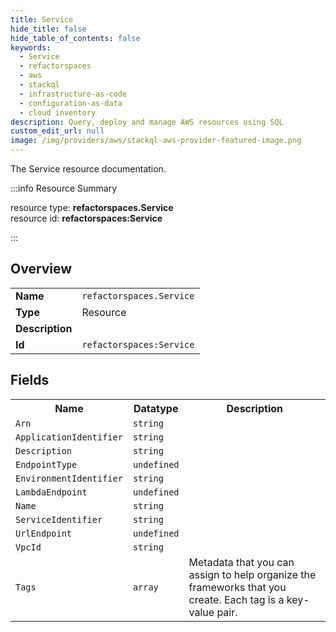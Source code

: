 ```yaml
---
title: Service
hide_title: false
hide_table_of_contents: false
keywords:
  - Service
  - refactorspaces
  - aws
  - stackql
  - infrastructure-as-code
  - configuration-as-data
  - cloud inventory
description: Query, deploy and manage AWS resources using SQL
custom_edit_url: null
image: /img/providers/aws/stackql-aws-provider-featured-image.png
---
```

The Service resource documentation.

:::info Resource Summary

<div class="row">
<div class="providerDocColumn">
<span>resource type:&nbsp;<b>refactorspaces.Service</b></span><br />
<span>resource id:&nbsp;<b>refactorspaces:Service</b></span><br />
</div>
</div>

:::

## Overview
<table><tbody>
<tr><td><b>Name</b></td><td><code>refactorspaces.Service</code></td></tr>
<tr><td><b>Type</b></td><td>Resource</td></tr>
<tr><td><b>Description</b></td><td></td></tr>
<tr><td><b>Id</b></td><td><code>refactorspaces:Service</code></td></tr>
</tbody></table>

## Fields
<table><tbody>
<tr><th>Name</th><th>Datatype</th><th>Description</th></tr>
<tr><td><code>Arn</code></td><td><code>string</code></td><td></td></tr><tr><td><code>ApplicationIdentifier</code></td><td><code>string</code></td><td></td></tr><tr><td><code>Description</code></td><td><code>string</code></td><td></td></tr><tr><td><code>EndpointType</code></td><td><code>undefined</code></td><td></td></tr><tr><td><code>EnvironmentIdentifier</code></td><td><code>string</code></td><td></td></tr><tr><td><code>LambdaEndpoint</code></td><td><code>undefined</code></td><td></td></tr><tr><td><code>Name</code></td><td><code>string</code></td><td></td></tr><tr><td><code>ServiceIdentifier</code></td><td><code>string</code></td><td></td></tr><tr><td><code>UrlEndpoint</code></td><td><code>undefined</code></td><td></td></tr><tr><td><code>VpcId</code></td><td><code>string</code></td><td></td></tr><tr><td><code>Tags</code></td><td><code>array</code></td><td>Metadata that you can assign to help organize the frameworks that you create. Each tag is a key-value pair.</td></tr>
</tbody></table>